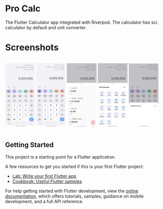 # Pro Calc

The Flutter Calculator app integrated with Riverpod. The calculator has sci. calculator by default and unit converter.

# Screenshots

<div style="width:100%; display:flex; justify-content:space-between;">

[<img src="https://github.com/thegravity98/Pro-Calc/blob/dev/screenshots/S1.jpg" width=19% alt="Screenshot 1">](https://github.com/thegravity98/Pro-Calc/blob/dev/screenshots/S1.jpg)
[<img src="https://github.com/thegravity98/Pro-Calc/blob/dev/screenshots/S2.jpg" width=19% alt="Screenshot 2">](https://github.com/thegravity98/Pro-Calc/blob/dev/screenshots/S2.jpg)
[<img src="https://github.com/thegravity98/Pro-Calc/blob/dev/screenshots/S3.jpg" width=19% alt="Screenshot 3">](https://github.com/thegravity98/Pro-Calc/blob/dev/screenshots/S3.jpg)
[<img src="https://github.com/thegravity98/Pro-Calc/blob/dev/screenshots/S4.jpg" width=19% alt="Screenshot 4">](https://github.com/thegravity98/Pro-Calc/blob/dev/screenshots/S4.jpg)
[<img src="https://github.com/thegravity98/Pro-Calc/blob/dev/screenshots/S5.jpg" width=19% alt="Screenshot 5">](https://github.com/thegravity98/Pro-Calc/blob/dev/screenshots/S5.jpg)
</div>

## Getting Started

This project is a starting point for a Flutter application.

A few resources to get you started if this is your first Flutter project:

- [Lab: Write your first Flutter app](https://docs.flutter.dev/get-started/codelab)
- [Cookbook: Useful Flutter samples](https://docs.flutter.dev/cookbook)

For help getting started with Flutter development, view the
[online documentation](https://docs.flutter.dev/), which offers tutorials,
samples, guidance on mobile development, and a full API reference.
